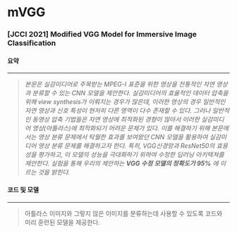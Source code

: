# mVGG
### [JCCI 2021] Modified VGG Model for Immersive Image Classification

#### 요약
------------------
>*본문은 실감미디어로 주목받는 MPEG-I 표준을 위한 영상을 전통적인 자연 영상과 분류할 수 있는 CNN 모델을 제안한다. 실감미디어의 효율적인 데이터 압축을 위해 view synthesis가 이뤄지는 경우가 많은데, 이러한 영상의 경우 일반적인 자연 영상과 신호 특성이 현저히 다른 영역이 다수 존재할 수 있다. 그러나 일반적인 동영상 압축 기법들은 자연 영상에 최적화된 경향이 많아서 이러한 실감미디어 영상(아틀라스)에 최적화되기 어려운 문제가 있다. 이를 해결하기 위해 본문에서는 영상 분류 문제에서 탁월한 효과를 보여왔던 CNN 모델을 활용하여 실감미디어 영상 분류 문제를 해결하고자 한다. 특히, VGG신경망과 ResNet50의 효용성을 평가하고, 이 모델의 성능을 극대화하기 위하여 수정한 딥러닝 아키텍쳐를 제안한다. 실험을 통해 우리의 제안하는 **VGG 수정 모델의 정확도가 95%** 에 이르는 것을 밝힌다.*

#### 코드 및 모델
------------------
>아틀라스 이미지와 그렇지 않은 이미지를 분류하는데 사용할 수 있도록 코드와 미리 훈련된 모델을 제공한다.
